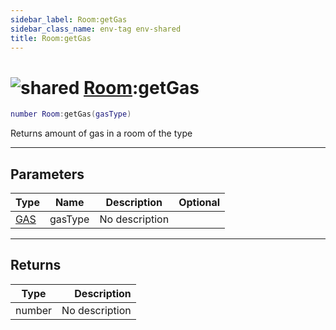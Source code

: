 ```yaml
---
sidebar_label: Room:getGas
sidebar_class_name: env-tag env-shared
title: Room:getGas
---
```


# <img src='/img/wiki/shared.png' alt='shared' data-tag='env-tag' /> [Room](../room/README.md):getGas

```lua
number Room:getGas(gasType)
```

Returns amount of gas in a room of the type<br/>

-----------------
## Parameters

| Type   | Name | Description | Optional |
| ------ | ---- | ----------- | -------: |
| [GAS](../gas/README.md) | gasType | No description |   |

-----------------
## Returns

| Type   | Description |
| ------ | ----------: |
| number | No description |
